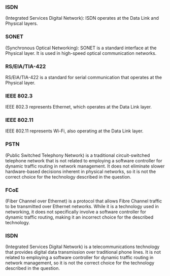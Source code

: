 ### ISDN
(Integrated Services Digital Network): ISDN operates at the Data Link and Physical layers.

### SONET 
(Synchronous Optical Networking): SONET is a standard interface at the Physical layer. It is used in high-speed optical communication networks.

### RS/EIA/TIA-422 
RS/EIA/TIA-422 is a standard for serial communication that operates at the Physical layer.

### IEEE 802.3 
IEEE 802.3 represents Ethernet, which operates at the Data Link layer.

### IEEE 802.11
IEEE 802.11 represents Wi-Fi, also operating at the Data Link layer.

### PSTN 
(Public Switched Telephony Network) is a traditional circuit-switched telephone network that is not related to employing a software controller for dynamic traffic routing in network management. It does not eliminate slower hardware-based decisions inherent in physical networks, so it is not the correct choice for the technology described in the question.

### FCoE 
(Fiber Channel over Ethernet) is a protocol that allows Fibre Channel traffic to be transmitted over Ethernet networks. While it is a technology used in networking, it does not specifically involve a software controller for dynamic traffic routing, making it an incorrect choice for the described technology.

### ISDN 
(Integrated Services Digital Network) is a telecommunications technology that provides digital data transmission over traditional phone lines. It is not related to employing a software controller for dynamic traffic routing in network management, so it is not the correct choice for the technology described in the question.
